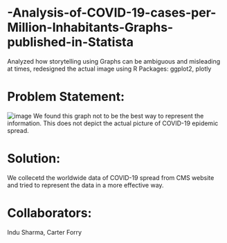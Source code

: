 # -Analysis-of-COVID-19-cases-per-Million-Inhabitants-Graphs-published-in-Statista
Analyzed how storytelling using Graphs can be ambiguous and misleading at times, redesigned the actual image using R Packages: ggplot2, plotly

# Problem Statement:
![image](https://github.com/KoustavRoyGMU/-Analysis-of-COVID-19-cases-per-Million-Inhabitants-Graphs-published-in-Statista/assets/113814191/bd4248ba-3640-4ff8-a55e-536fb79d53f6)
We found this graph not to be the best way to represent the information. This does not depict the actual picture of COVID-19 epidemic spread.

# Solution:
We collecetd the worldwide data of COVID-19 spread from CMS website and tried to represent the data in a more effective way.

# Collaborators:
Indu Sharma, Carter Forry
